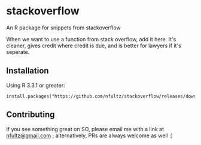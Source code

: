 # stackoverflow
An R package for snippets from stackoverflow

When we want to use a function from stack overflow, add it here. It's cleaner,
gives credit where credit is due, and is better for lawyers if it's seperate.

## Installation

Using R 3.3.1 or greater:

    install.packages("https://github.com/nfultz/stackoverflow/releases/download/v0.1.2/stackoverflow_0.1.2.tar.gz")


## Contributing

If you see something great on SO, please email me with a link at nfultz@gmail.com ; 
alternatively, PRs are always welcome as well :)